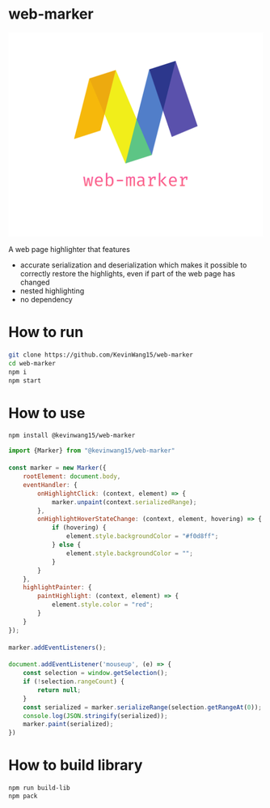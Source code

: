# web-marker

![logo](./public/logo.svg)

A web page highlighter that features
* accurate serialization and deserialization which makes it possible to correctly restore the highlights, even if part of the web page has changed
* nested highlighting
* no dependency

# How to run
```bash
git clone https://github.com/KevinWang15/web-marker
cd web-marker
npm i
npm start
```

# How to use

```
npm install @kevinwang15/web-marker
```

```javascript
import {Marker} from "@kevinwang15/web-marker"

const marker = new Marker({
    rootElement: document.body,
    eventHandler: {
        onHighlightClick: (context, element) => {
            marker.unpaint(context.serializedRange);
        },
        onHighlightHoverStateChange: (context, element, hovering) => {
            if (hovering) {
                element.style.backgroundColor = "#f0d8ff";
            } else {
                element.style.backgroundColor = "";
            }
        }
    },
    highlightPainter: {
        paintHighlight: (context, element) => {
            element.style.color = "red";
        }
    }
});

marker.addEventListeners();

document.addEventListener('mouseup', (e) => {
    const selection = window.getSelection();
    if (!selection.rangeCount) {
        return null;
    }
    const serialized = marker.serializeRange(selection.getRangeAt(0));
    console.log(JSON.stringify(serialized));
    marker.paint(serialized);
})
```

# How to build library
```
npm run build-lib
npm pack
```
